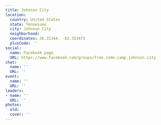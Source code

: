 ```yaml
---
title: Johnson City
location:
  country: United States
  state: Tennessee
  city: Johnson City
  neighborhood: 
  coordinates: 36.31344, -82.353473
  plusCode: ''
social:
  name: Facebook page
  URL: https://www.facebook.com/groups/free.code.camp.johnson.city
chat:
  name: ''
  URL: ''
event:
  name: ''
  URL: ''
leaders:
- name: ''
  URL: ''
photos:
  old: 
  cover: ''
---
```

